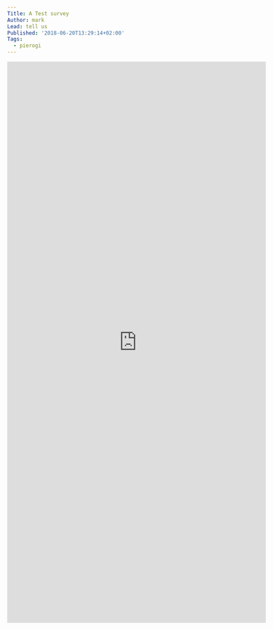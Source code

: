 ```yaml
---
Title: A Test survey
Author: mark
Lead: tell us
Published: '2018-06-20T13:29:14+02:00'
Tags:
  - pierogi
---
```

<iframe src="https://docs.google.com/forms/d/e/1FAIpQLSdvDm1nFvsiEs-dt6xXDH8oLoqc7fCE8cHtaLI-eX1_iZfifA/viewform?embedded=true" width="600" height="1300" frameborder="0" marginheight="0" marginwidth="0">Loading...</iframe>
